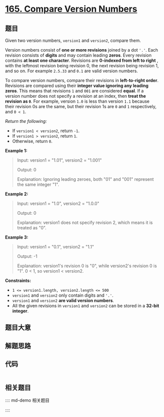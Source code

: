 # [165. Compare Version Numbers](https://leetcode.com/problems/compare-version-numbers/)

## 题目

Given two version numbers, `version1` and `version2`, compare them.

Version numbers consist of **one or more revisions** joined by a dot `'.'`.
Each revision consists of **digits**  and may contain leading **zeros**. Every
revision contains **at least one character**. Revisions are **0-indexed from
left to right** , with the leftmost revision being revision 0, the next
revision being revision 1, and so on. For example `2.5.33` and `0.1` are valid
version numbers.

To compare version numbers, compare their revisions in **left-to-right
order**. Revisions are compared using their  **integer value ignoring any
leading zeros**. This means that revisions `1` and `001` are considered
**equal**. If a version number does not specify a revision at an index, then
**treat the revision as  `0`**. For example, version `1.0` is less than
version `1.1` because their revision 0s are the same, but their revision 1s
are `0` and `1` respectively, and `0 < 1`.

_Return the following:_

  * If `version1 < version2`, return `-1`.
  * If `version1 > version2`, return `1`.
  * Otherwise, return `0`.



**Example 1:**

> Input: version1 = "1.01", version2 = "1.001"
> 
> Output: 0
> 
> Explanation: Ignoring leading zeroes, both "01" and "001" represent the same integer "1".

**Example 2:**

> Input: version1 = "1.0", version2 = "1.0.0"
> 
> Output: 0
> 
> Explanation: version1 does not specify revision 2, which means it is treated as "0".

**Example 3:**

> Input: version1 = "0.1", version2 = "1.1"
> 
> Output: -1
> 
> Explanation: version1's revision 0 is "0", while version2's revision 0 is "1". 0 < 1, so version1 < version2.

**Constraints:**

  * `1 <= version1.length, version2.length <= 500`
  * `version1` and `version2` only contain digits and `'.'`.
  * `version1` and `version2`  **are valid version numbers**.
  * All the given revisions in `version1` and `version2` can be stored in a  **32-bit integer**.


## 题目大意

## 解题思路

## 代码

```javascript

```

## 相关题目

:::: md-demo 相关题目

::::
